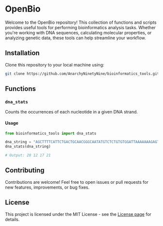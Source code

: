 # OpenBio

Welcome to the OpenBio repository! This collection of functions and scripts provides useful tools for performing bioinformatics analysis tasks. Whether you're working with DNA sequences, calculating molecular properties, or analyzing genetic data, these tools can help streamline your workflow.

## Installation

Clone this repository to your local machine using:

```bash
git clone https://github.com/AnarchyNinetyNine/bioinformatics_tools.git
```

## Functions

### `dna_stats`

Counts the occurrences of each nucleotide in a given DNA strand.

#### Usage

```python
from bioinformatics_tools import dna_stats

dna_string = "AGCTTTTCATTCTGACTGCAACGGGCAATATGTCTCTGTGTGGATTAAAAAAAGAGTGTCTGATAGCAGC"
dna_stats(dna_string)

# Output: 20 12 17 21
```

## Contributing

Contributions are welcome! Feel free to open issues or pull requests for new features, improvements, or bug fixes.

## License

This project is licensed under the MIT License - see the [License page](https://github.com/AnarchyNinetyNine/bioinformatics_tools/blob/main/LICENSE) for details.
